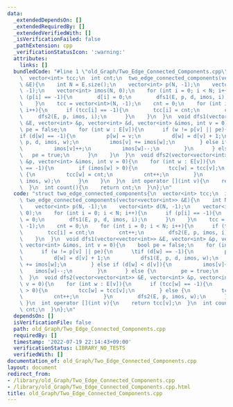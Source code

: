 ```yaml
---
data:
  _extendedDependsOn: []
  _extendedRequiredBy: []
  _extendedVerifiedWith: []
  _isVerificationFailed: false
  _pathExtension: cpp
  _verificationStatusIcon: ':warning:'
  attributes:
    links: []
  bundledCode: "#line 1 \"old_Graph/Two_Edge_Connected_Components.cpp\"\nstruct two_edge_connected_components{\n\
    \  vector<int> tcc;\n  int cnt;\n  two_edge_connected_components(vector<vector<int>>\
    \ &E){\n    int N = E.size();\n    vector<int> p(N, -1);\n    vector<int> d(N,\
    \ -1);\n    vector<int> imos(N, 0);\n    for (int i = 0; i < N; i++){\n      if\
    \ (p[i] == -1){\n        d[i] = 0;\n        dfs1(E, p, d, imos, i);\n      }\n\
    \    }\n    tcc = vector<int>(N, -1);\n    cnt = 0;\n    for (int i = 0; i < N;\
    \ i++){\n      if (tcc[i] == -1){\n        tcc[i] = cnt;\n        cnt++;\n   \
    \     dfs2(E, p, imos, i);\n      }\n    }\n  }\n  void dfs1(vector<vector<int>>\
    \ &E, vector<int> &p, vector<int> &d, vector<int> &imos, int v = 0){\n    bool\
    \ pe = false;\n    for (int w : E[v]){\n      if (w != p[v] || pe){\n      \t\
    if (d[w] == -1){\n          p[w] = v;\n          d[w] = d[v] + 1;\n          dfs1(E,\
    \ p, d, imos, w);\n          imos[v] += imos[w];\n        } else if (d[w] < d[v]){\n\
    \          imos[v]++;\n          imos[w]--;\n        }\n      } else {\n     \
    \   pe = true;\n      }\n    }\n  }\n  void dfs2(vector<vector<int>> &E, vector<int>\
    \ &p, vector<int> &imos, int v = 0){\n    for (int w : E[v]){\n      if (tcc[w]\
    \ == -1){\n        if (imos[w] > 0){\n          tcc[w] = tcc[v];\n        } else\
    \ {\n          tcc[w] = cnt;\n          cnt++;\n        }\n        dfs2(E, p,\
    \ imos, w);\n      }\n    }\n  }\n  int operator [](int v){\n    return tcc[v];\n\
    \  }\n  int count(){\n    return cnt;\n  }\n};\n"
  code: "struct two_edge_connected_components{\n  vector<int> tcc;\n  int cnt;\n \
    \ two_edge_connected_components(vector<vector<int>> &E){\n    int N = E.size();\n\
    \    vector<int> p(N, -1);\n    vector<int> d(N, -1);\n    vector<int> imos(N,\
    \ 0);\n    for (int i = 0; i < N; i++){\n      if (p[i] == -1){\n        d[i]\
    \ = 0;\n        dfs1(E, p, d, imos, i);\n      }\n    }\n    tcc = vector<int>(N,\
    \ -1);\n    cnt = 0;\n    for (int i = 0; i < N; i++){\n      if (tcc[i] == -1){\n\
    \        tcc[i] = cnt;\n        cnt++;\n        dfs2(E, p, imos, i);\n      }\n\
    \    }\n  }\n  void dfs1(vector<vector<int>> &E, vector<int> &p, vector<int> &d,\
    \ vector<int> &imos, int v = 0){\n    bool pe = false;\n    for (int w : E[v]){\n\
    \      if (w != p[v] || pe){\n      \tif (d[w] == -1){\n          p[w] = v;\n\
    \          d[w] = d[v] + 1;\n          dfs1(E, p, d, imos, w);\n          imos[v]\
    \ += imos[w];\n        } else if (d[w] < d[v]){\n          imos[v]++;\n      \
    \    imos[w]--;\n        }\n      } else {\n        pe = true;\n      }\n    }\n\
    \  }\n  void dfs2(vector<vector<int>> &E, vector<int> &p, vector<int> &imos, int\
    \ v = 0){\n    for (int w : E[v]){\n      if (tcc[w] == -1){\n        if (imos[w]\
    \ > 0){\n          tcc[w] = tcc[v];\n        } else {\n          tcc[w] = cnt;\n\
    \          cnt++;\n        }\n        dfs2(E, p, imos, w);\n      }\n    }\n \
    \ }\n  int operator [](int v){\n    return tcc[v];\n  }\n  int count(){\n    return\
    \ cnt;\n  }\n};\n"
  dependsOn: []
  isVerificationFile: false
  path: old_Graph/Two_Edge_Connected_Components.cpp
  requiredBy: []
  timestamp: '2022-07-19 22:14:43+09:00'
  verificationStatus: LIBRARY_NO_TESTS
  verifiedWith: []
documentation_of: old_Graph/Two_Edge_Connected_Components.cpp
layout: document
redirect_from:
- /library/old_Graph/Two_Edge_Connected_Components.cpp
- /library/old_Graph/Two_Edge_Connected_Components.cpp.html
title: old_Graph/Two_Edge_Connected_Components.cpp
---
```

